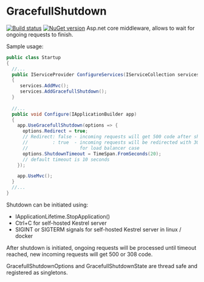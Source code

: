 # GracefullShutdown
[![Build status](https://ci.appveyor.com/api/projects/status/3jvoe6nfvvmtwpem/branch/master?svg=true)](https://ci.appveyor.com/project/avtc/gracefullshutdown/branch/master) [![NuGet version](https://badge.fury.io/nu/GracefullShutdown.svg)](https://badge.fury.io/nu/GracefullShutdown)
Asp.net core middleware, allows to wait for ongoing requests to finish.

Sample usage:
```csharp
public class Startup
{
  //...
  public IServiceProvider ConfigureServices(IServiceCollection services)
  {
     services.AddMvc();
     services.AddGracefullShutdown();
  }
  
  //...
  public void Configure(IApplicationBuilder app)
  {
    app.UseGracefullShutdown(options => {
      options.Redirect = true; 
      // Redirect: false - incoming requests will get 500 code after shutdown initiation
      //         : true  - incoming requests will be redirected with 308 code, and same url
      //                   for load balancer case
      options.ShutdownTimeout = TimeSpan.FromSeconds(20); 
      // default timeout is 10 seconds
    });

    app.UseMvc();
  }
  //...
}
```

Shutdown can be initiated using:
- IApplicationLifetime.StopApplication()
- Ctrl+C for self-hosted Kestrel server
- SIGINT or SIGTERM signals for self-hosted Kestrel server in linux / docker

After shutdown is initiated, ongoing requests will be processed until timeout reached, new incoming requests will get 500 or 308 code.

GracefullShutdownOptions and GracefullShutdownState are thread safe and registered as singletons.